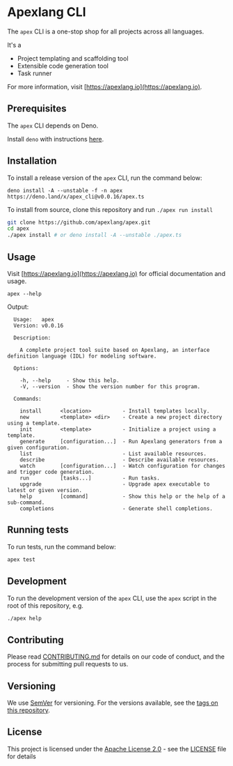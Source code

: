 # Apexlang CLI

The `apex` CLI is a one-stop shop for all projects across all languages.

It's a

- Project templating and scaffolding tool
- Extensible code generation tool
- Task runner

For more information, visit [https://apexlang.io](https://apexlang.io).

## Prerequisites

The `apex` CLI depends on Deno.

Install `deno` with instructions
[here](https://github.com/denoland/deno_install).

## Installation

To install a release version of the `apex` CLI, run the command below:

```
deno install -A --unstable -f -n apex https://deno.land/x/apex_cli@v0.0.16/apex.ts
```

To install from source, clone this repository and run `./apex run install`

```sh
git clone https://github.com/apexlang/apex.git
cd apex
./apex install # or deno install -A --unstable ./apex.ts
```

## Usage

Visit [https://apexlang.io](https://apexlang.io) for official documentation and
usage.

```shell
apex --help
```

Output:

```console{title="apex help"}
  Usage:   apex                                                                                           
  Version: v0.0.16  

  Description:

    A complete project tool suite based on Apexlang, an interface definition language (IDL) for modeling software.

  Options:

    -h, --help     - Show this help.                            
    -V, --version  - Show the version number for this program.  

  Commands:

    install      <location>          - Install templates locally.                                  
    new          <template> <dir>    - Create a new project directory using a template.            
    init         <template>          - Initialize a project using a template.                      
    generate     [configuration...]  - Run Apexlang generators from a given configuration.         
    list                             - List available resources.                                   
    describe                         - Describe available resources.                               
    watch        [configuration...]  - Watch configuration for changes and trigger code generation.
    run          [tasks...]          - Run tasks.                                                  
    upgrade                          - Upgrade apex executable to latest or given version.         
    help         [command]           - Show this help or the help of a sub-command.                
    completions                      - Generate shell completions.                                 

```

## Running tests

To run tests, run the command below:

```sh
apex test
```

## Development

To run the development version of the `apex` CLI, use the `apex` script in the
root of this repository, e.g.

```sh
./apex help
```

## Contributing

Please read
[CONTRIBUTING.md](https://github.com/apexlang/apex/blob/main/CONTRIBUTING.md)
for details on our code of conduct, and the process for submitting pull requests
to us.

## Versioning

We use [SemVer](http://semver.org/) for versioning. For the versions available,
see the [tags on this repository](https://github.com/apexlang/apex/tags).

## License

This project is licensed under the
[Apache License 2.0](https://choosealicense.com/licenses/apache-2.0/) - see the
[LICENSE](LICENSE) file for details
